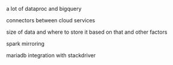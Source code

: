 a lot of dataproc and bigquery

connectors between cloud services

size of data and where to store it based on that and other factors

spark mirroring

mariadb integration with stackdriver